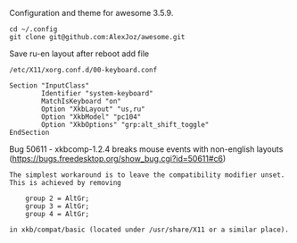Configuration and theme for awesome 3.5.9.

```
cd ~/.config
git clone git@github.com:AlexJoz/awesome.git
```

Save ru-en layout after reboot add file
```
/etc/X11/xorg.conf.d/00-keyboard.conf

Section "InputClass"
        Identifier "system-keyboard"
        MatchIsKeyboard "on"
        Option "XkbLayout" "us,ru"
        Option "XkbModel" "pc104"
        Option "XkbOptions" "grp:alt_shift_toggle"
EndSection

```
Bug 50611 - xkbcomp-1.2.4 breaks mouse events with non-english layouts (https://bugs.freedesktop.org/show_bug.cgi?id=50611#c6)

```
The simplest workaround is to leave the compatibility modifier unset.  This is achieved by removing

    group 2 = AltGr;
    group 3 = AltGr;
    group 4 = AltGr;

in xkb/compat/basic (located under /usr/share/X11 or a similar place).
```